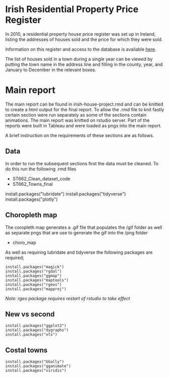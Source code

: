 #  Irish Residential Property Price Register

In 2010, a residential property house price register was set up in Ireland, listing the addresses of houses sold and the price for which they were sold. 

Information on this register and access to the database is available [here](https://www.propertypriceregister.ie/website/npsra/pprweb.nsf/page/ppr-home-en). 

The list of houses sold in a town during a single year can be viewed by putting the town name in the address line and filling in the county, year, and January to December in the relevant boxes.


#  Main report

The main report can be found in irish-house-project.rmd and can be knitted to create a html output for the final report. 
To allow the .rmd file to knit fastly certain section were run separately as some of the sections contain animations.
The main report was knitted on rstudio server. Part of the reports were built in Tableau and were loaded as pngs into the main report.

A brief instruction on the requirements of these sections are as follows.


## Data

In order to run the subsequent sections first the data must be cleaned. To do this run the following .rmd files

- ST662_Clean_dataset_code
- ST662_Towns_final

install.packages("lubridate")
install.packages("tidyverse")
install.packages("plotly")

## Choropleth map

The coropleth map generates a .gif file that populates the /gif folder as well as separate pngs that are use to generate the gif into the /png folder

- choro_map

As well as requiring lubridate and tidyverse the following packages are required;

```
install.packages("magick")
install.packages("rgdal")
install.packages("ggmap")
install.packages("maptools")
install.packages("rgeos")
install.packages("mapproj")
```

*Note: rgeo package requires restart of rstudio to take effect*


## New vs second

```
install.packages("ggplot2")
install.packages("dygraphs")
install.packages("xts")
```


## Costal towns

```
install.packages("GGally")
install.packages("gganimate")
install.packages("viridis")
```

